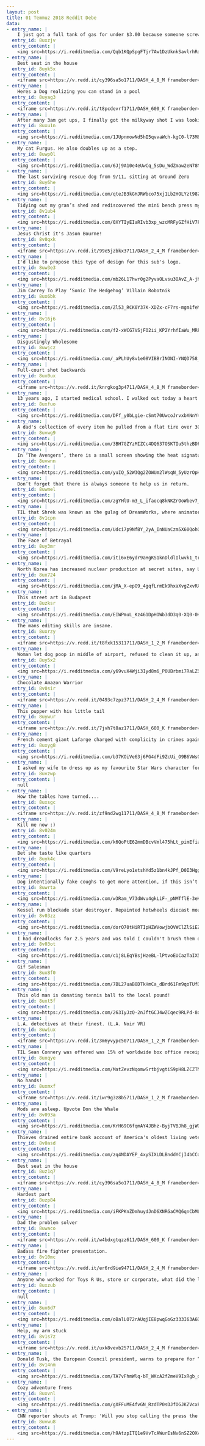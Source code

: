 ```yaml
---
layout: post
title: 01 Temmuz 2018 Reddit Debe
data:
- entry_name: |
    I just got a full tank of gas for under $3.00 because someone screwed up the decimal place.
  entry_id: 8uxzjv
  entry_content: |
    <img src=https://i.redditmedia.com/Qqb1KQpSpgFTjr7Aw1DzUknkSavlrhRdWOGElvEnXJ0.jpg?s=d876733dbf04ff84fb818855abc0bd4a frameborder=0>
- entry_name: |
    Best seat in the house
  entry_id: 8uyk5x
  entry_content: |
    <iframe src=https://v.redd.it/cy396sa5o1711/DASH_4_8_M frameborder=0></iframe>
- entry_name: |
    Heres a Dog realizing you can stand in a pool
  entry_id: 8uyag3
  entry_content: |
    <iframe src=https://v.redd.it/t8pcdevrf1711/DASH_600_K frameborder=0></iframe>
- entry_name: |
    After many 3am get ups, I finally got the milkyway shot I was looking for.
  entry_id: 8uxu1n
  entry_content: |
    <img src=https://i.redditmedia.com/1JUpnmowNd5hI5qvvaWch-kgC0-l73M8h7EXAzANmv8.jpg?s=09089297d564aed24e2a8a29ede3cf05 frameborder=0>
- entry_name: |
    My cat Furgus. He also doubles up as a step.
  entry_id: 8uwp0l
  entry_content: |
    <img src=https://i.redditmedia.com/6Jj9A10e4eUwCq_5sDu_WdZmaw2eN78N8NOu1Nyr48g.jpg?s=9802ad80591e9cac4ba35037ad262978 frameborder=0>
- entry_name: |
    The last surviving rescue dog from 9/11, sitting at Ground Zero
  entry_id: 8uy6he
  entry_content: |
    <img src=https://i.redditmedia.com/qteJB3kGHJRWbco75xj1Lb2HOLYzt98ZncV_lqTckM0.jpg?s=85a12cf90ab4e33c377d62727993d8be frameborder=0>
- entry_name: |
    Tidying out my gran’s shed and rediscovered the mini bench press my grandad welded for me 20 years ago so I could workout with my dad when I was 5. Words can’t describe how much this means to me.
  entry_id: 8v1ub4
  entry_content: |
    <img src=https://i.redditmedia.com/0XYTIyEIaRIvb3xp_wzcMRFyGZfHiV7Fp1kJE6iDDRs.jpg?s=bdb65e8cdeedc054642453c80351ddfb frameborder=0>
- entry_name: |
    Jesus Christ it's Jason Bourne!
  entry_id: 8v0qxk
  entry_content: |
    <iframe src=https://v.redd.it/99e5jzbkx3711/DASH_2_4_M frameborder=0></iframe>
- entry_name: |
    I'd like to propose this type of design for this sub's logo.
  entry_id: 8uw3e3
  entry_content: |
    <img src=https://i.redditmedia.com/mb26L17hwr0g2PyvaOLvsu3OAvZ_A-jhbv6CH9C_VTE.png?s=f1bda111a07b355707569322c4774adc frameborder=0>
- entry_name: |
    Jim Carrey To Play ‘Sonic The Hedgehog’ Villain Robotnik
  entry_id: 8ux6bk
  entry_content: |
    <img src=https://i.redditmedia.com/Zl53_RCK0Y37K-XDZx-cF7rs-mgm1feMyPDnTAjtNqg.jpg?s=f7e202b22b5fb27958d39f7b201f4604 frameborder=0>
- entry_name: |
  entry_id: 8v16j6
  entry_content: |
    <img src=https://i.redditmedia.com/f2-xWCG7VSjFO2ii_KP2YrhfIaWu_MRF0DJ4R8vUIQQ.gif?fm=jpg&s=2edeb772953acbafc336a31d850b42f5 frameborder=0>
- entry_name: |
    Disgustingly Wholesome
  entry_id: 8uwjcz
  entry_content: |
    <img src=https://i.redditmedia.com/_aPLhUy8v1e08VIBBrINONI-YNQD758_uyns9e6ESRQ.png?s=1912869847e76e0d77ec8a7258bb2591 frameborder=0>
- entry_name: |
    Full-court shot backwards
  entry_id: 8ux0ux
  entry_content: |
    <iframe src=https://v.redd.it/knrgkog3p4711/DASH_4_8_M frameborder=0></iframe>
- entry_name: |
    13 years ago, I started medical school. I walked out today a heart and lung surgeon. Today, I am happy.
  entry_id: 8uxfuo
  entry_content: |
    <img src=https://i.redditmedia.com/DFf_y0bLgie-cSmt70UwcoJrvxbXNnY4mZV7J6e-Jqk.jpg?s=833f55ed05bac8082fe8cd29a0f48213 frameborder=0>
- entry_name: |
    A dad's collection of every item he pulled from a flat tire over 30+ years as an auto mechanic
  entry_id: 8uvwg9
  entry_content: |
    <img src=https://i.redditmedia.com/3BH7GZYzMIZCc4DQ637OSKTIu5thzBDFdRo1RIWRgds.jpg?s=378505a594c2ff0ab500ef0ce010361f frameborder=0>
- entry_name: |
    In ‘The Avengers’, there is a small screen showing the heat signature in the room where Loki is being held which shows that he has a cold body temperature because he is a frost giant.
  entry_id: 8uvwnn
  entry_content: |
    <img src=https://i.redditmedia.com/yuIQ_52W3Qg2ZOWUm2lWsqN_5yUzrOpHwyvVoSqB4-0.jpg?s=ccb78e23cbf324500d75c3068dfbd222 frameborder=0>
- entry_name: |
    Don’t forget that there is always someone to help us in return.
  entry_id: 8uwmel
  entry_content: |
    <img src=https://i.redditmedia.com/zgYHlU-m3_L_ifaocq8kNKZrOoWbev7_pXjvdtaRLWs.jpg?s=d7cb7bff76c27698c9a30b7ff10fda56 frameborder=0>
- entry_name: |
    TIL that Shrek was known as the gulag of DreamWorks, where animators would be sent if their work on The Prince of Egypt was not satisfactory.
  entry_id: 8v1cpn
  entry_content: |
    <img src=https://i.redditmedia.com/Udci7p9NfBY_2yA_InNUaCzm5X60QohOAPiCf5tQgkU.jpg?s=56231a419b769ce24c59c7e35a23e2d9 frameborder=0>
- entry_name: |
    The Face of Betrayal
  entry_id: 8uy3mr
  entry_content: |
    <img src=https://i.redditmedia.com/iti6xE6ydr9aHgKS1knDldlIlwvk1_try-vwr7l9tbY.gif?fm=jpg&s=3b6ab91ebcc985d7a45073b5ae2e7a2c frameborder=0>
- entry_name: |
    North Korea has increased nuclear production at secret sites, say U.S. officials
  entry_id: 8ux724
  entry_content: |
    <img src=https://i.redditmedia.com/jMA_X-epO9_4gqfLrmEk9hxaXvgZxvRX1yx8w2_4GwA.jpg?s=6a1c1e99d1fb3f2b6f7c9b983cd27e25 frameborder=0>
- entry_name: |
    This street art in Budapest
  entry_id: 8uzksr
  entry_content: |
    <img src=https://i.redditmedia.com/EIWPmuL_Kz461DpHOWb3dD3q0-XQ0-0Hmg1PkFnBpdg.png?s=5c155f3597aa73442a027f1e75cd36f6 frameborder=0>
- entry_name: |
    The mans editing skills are insane.
  entry_id: 8uxrzy
  entry_content: |
    <iframe src=https://v.redd.it/t8fxk15311711/DASH_1_2_M frameborder=0></iframe>
- entry_name: |
    Woman let dog poop in middle of airport, refused to clean it up, and flipped off the person filming her
  entry_id: 8uy5x2
  entry_content: |
    <img src=https://i.redditmedia.com/y69vuX4Wji3Iyd8m6_P0UBrbmi7RaLZS2dPirZJAVGM.png?s=8ad6a742e21851f352163451df5344aa frameborder=0>
- entry_name: |
    Chocolate Amazon Warrior
  entry_id: 8v0sir
  entry_content: |
    <iframe src=https://v.redd.it/0493c7zpz3711/DASH_2_4_M frameborder=0></iframe>
- entry_name: |
    This pupper with his little tail
  entry_id: 8uywur
  entry_content: |
    <iframe src=https://v.redd.it/7jvh7t8az1711/DASH_600_K frameborder=0></iframe>
- entry_name: |
    French cement giant Lafarge charged with complicity in crimes against humanity and financing terrorist organization for paying millions to jihadist groups to keep factory in Syria open during war...first time company anywhere in world charged with complicity in crimes against humanity.
  entry_id: 8uxyg8
  entry_content: |
    <img src=https://i.redditmedia.com/b37KOiVe63j6PG4dFi9ZcUi_O9B6VWs03SYCPLjVIDM.jpg?s=09a97a2c0364b948c717a2694a47aaeb frameborder=0>
- entry_name: |
    I asked my wife to dress up as my favourite Star Wars character for some sexy birthday fun.
  entry_id: 8uvzwp
  entry_content: |
    null
- entry_name: |
    How the tables have turned....
  entry_id: 8uxsgc
  entry_content: |
    <iframe src=https://v.redd.it/zf9nd2wg11711/DASH_4_8_M frameborder=0></iframe>
- entry_name: |
    Kill me now :)
  entry_id: 8v024m
  entry_content: |
    <img src=https://i.redditmedia.com/k6QoPtE62mmDBcvVml475hLt_pimEfiaG1nVtk6Bq1I.gif?fm=jpg&s=f57e4d5fe39e704b4706614550fbf17f frameborder=0>
- entry_name: |
    Bet she taste like quarters
  entry_id: 8uyk4c
  entry_content: |
    <img src=https://i.redditmedia.com/V9reLyo1etshYd5z1bn4kJPf_D0I3Hgg6pWr1bNxTUA.jpg?s=463310e73b08da28468bb0f06470feb1 frameborder=0>
- entry_name: |
    Dog intentionally fake coughs to get more attention, if this isn’t intelligent behaviour I don’t know what is
  entry_id: 8uwrta
  entry_content: |
    <img src=https://i.redditmedia.com/w3Ram_V73dWvu4gkLiF-_pNMTflE-3eKtuhyg5H4R9s.jpg?s=d7bf97308fa4424c5c8a7f3ac2b99431 frameborder=0>
- entry_name: |
    Kessel run blockade star destroyer. Repainted hotwheels diecast mounted in a cardboard tube with cottonwool and led lighting
  entry_id: 8v03zz
  entry_content: |
    <img src=https://i.redditmedia.com/dorO70tHiRTIpHZWVowjbOVWClZlSiEZ7JiZjchnOhk.jpg?s=d7db3d4d2c9195816c29c51b9f480327 frameborder=0>
- entry_name: |
    I had dreadlocks for 2.5 years and was told I couldn't brush them out and would have to chop them off. Six months later of brushing and they're all gone.
  entry_id: 8v03ot
  entry_content: |
    <img src=https://i.redditmedia.com/c1j8LEqYBsjHzeBL-lPtvoEUCazTaIX5Ql58bh0XZgY.jpg?s=4ed1b8218b14b0f984e3f8fd322ea42a frameborder=0>
- entry_name: |
    Gif Salesman
  entry_id: 8ux8f0
  entry_content: |
    <img src=https://i.redditmedia.com/7BL27uaB8DTkHmCa_dBrd61Fm9qoTUfDxZU_FTrtNOU.gif?fm=jpg&s=81ab5ef0373dad225ee6152b9331b3ec frameborder=0>
- entry_name: |
    This old man is donating tennis ball to the local pound!
  entry_id: 8uxt5f
  entry_content: |
    <img src=https://i.redditmedia.com/263IyJzQ-2nJftGCJ4wZCqec9RLPd-8oeFMdOsUiWCU.jpg?s=5cad6279ef5e7b5d8fc2209c299afe9c frameborder=0>
- entry_name: |
    L.A. detectives at their finest. (L.A. Noir VR)
  entry_id: 8uwiux
  entry_content: |
    <iframe src=https://v.redd.it/3m6yvypc50711/DASH_1_2_M frameborder=0></iframe>
- entry_name: |
    TIL Sean Connery was offered was 15% of worldwide box office receipts to play Gandalf in Lord of the Rings, but turned it down for not understanding the script. The deal would have been worth about $400 million.
  entry_id: 8uxqye
  entry_content: |
    <img src=https://i.redditmedia.com/MatZevzNqomwSrtbjvgtiS9pH8LZCZTNT_mrxTqhXJM.jpg?s=09227a9598e1eaff358afe62ec6e8dda frameborder=0>
- entry_name: |
    No hands!
  entry_id: 8uxmxf
  entry_content: |
    <iframe src=https://v.redd.it/iwr9g3z8b5711/DASH_1_2_M frameborder=0></iframe>
- entry_name: |
    Mods are asleep. Upvote Don the Whale
  entry_id: 8v093a
  entry_content: |
    <img src=https://i.redditmedia.com/KrH69C6fqmAY4JBhz-ByjTVBJh8_gjWOxlEKvnUlfko.jpg?s=323053399eed403ed84e3c36901c0789 frameborder=0>
- entry_name: |
    Thieves drained entire bank account of America's oldest living veteran
  entry_id: 8v0asd
  entry_content: |
    <img src=https://i.redditmedia.com/zq4NDAYEP_4xySIXLDLBnddYCjI4bCCo57d0WgKTTpA.jpg?s=911f8ba6d710edcc8a4328bb846893db frameborder=0>
- entry_name: |
    Best seat in the house
  entry_id: 8uz1q7
  entry_content: |
    <iframe src=https://v.redd.it/cy396sa5o1711/DASH_4_8_M frameborder=0></iframe>
- entry_name: |
    Hardest part
  entry_id: 8uzp84
  entry_content: |
    <img src=https://i.redditmedia.com/iFKPKnZDmhuydJnD6XNRGaCMQ6qnCbMLN4iipv3UBno.png?s=161cd5f925754e66d9aaf83b8d14fce8 frameborder=0>
- entry_name: |
    Dad the problem solver
  entry_id: 8uwaco
  entry_content: |
    <iframe src=https://v.redd.it/w4bdxgtqzz611/DASH_600_K frameborder=0></iframe>
- entry_name: |
    Badass fire fighter presentation.
  entry_id: 8v10mc
  entry_content: |
    <iframe src=https://v.redd.it/er6rd9ie94711/DASH_2_4_M frameborder=0></iframe>
- entry_name: |
    Anyone who worked for Toys R Us, store or corporate, what did the last months of work consist of?
  entry_id: 8uxzub
  entry_content: |
    null
- entry_name: |
  entry_id: 8ux6d7
  entry_content: |
    <img src=https://i.redditmedia.com/oBalLO72rAUqjIE8pwqGoGz333I63A6D1Kh8amXOWhk.jpg?s=a916506933d3f0b895d796a2d0fcaaee frameborder=0>
- entry_name: |
    Help, my arm stuck
  entry_id: 8v1s7z
  entry_content: |
    <iframe src=https://v.redd.it/uxk8vevb25711/DASH_2_4_M frameborder=0></iframe>
- entry_name: |
    Donald Tusk, the European Council president, warns to prepare for “worst-case scenarios” as relations with the US rapidly deteriorate - Senior EU officials are anticipating a new American doctrine in which there are “no friends, only enemies”
  entry_id: 8v14nm
  entry_content: |
    <img src=https://i.redditmedia.com/TA7vFhmWlq-bT_WKcA2f2meV9IxRgb_o66ESkZGGmVo.jpg?s=2afde32758a00b63bbf5861856b87ca7 frameborder=0>
- entry_name: |
    Cozy adventure frens
  entry_id: 8uxvnl
  entry_content: |
    <img src=https://i.redditmedia.com/gXFFuME4fvGN_RzdTP0sDJfOGJKZVcxFyX5C5S54yPM.jpg?s=a8bfd3efba1664f2b48ed68762135529 frameborder=0>
- entry_name: |
    CNN reporter shouts at Trump: 'Will you stop calling the press the enemy of the people?
  entry_id: 8uvwu8
  entry_content: |
    <img src=https://i.redditmedia.com/h9AtzpITQ1e9VvTcAWurEsNv6nSZ2OXvKDST4VNCnWA.jpg?s=737d892a023e3804f6ae7ad6d4160125 frameborder=0>
---
```

